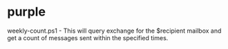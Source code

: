 # purple
weekly-count.ps1 - This will query exchange for the $recipient mailbox and get a count of messages sent within the specified times. 
